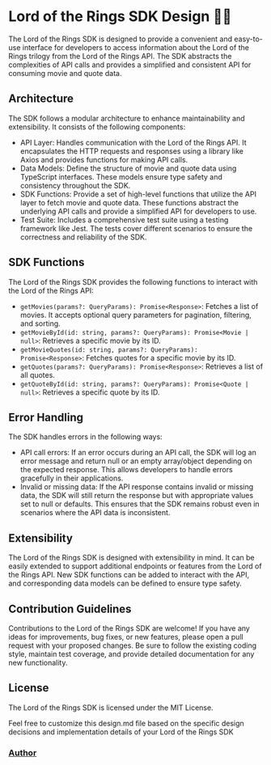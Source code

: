 # Lord of the Rings SDK Design 👨‍🎨

The Lord of the Rings SDK is designed to provide a convenient and easy-to-use interface for developers to access information about the Lord of the Rings trilogy from the Lord of the Rings API. The SDK abstracts the complexities of API calls and provides a simplified and consistent API for consuming movie and quote data.

## Architecture

The SDK follows a modular architecture to enhance maintainability and extensibility. It consists of the following components:

- API Layer: Handles communication with the Lord of the Rings API. It encapsulates the HTTP requests and responses using a library like Axios and provides functions for making API calls.
- Data Models: Define the structure of movie and quote data using TypeScript interfaces. These models ensure type safety and consistency throughout the SDK.
- SDK Functions: Provide a set of high-level functions that utilize the API layer to fetch movie and quote data. These functions abstract the underlying API calls and provide a simplified API for developers to use.
- Test Suite: Includes a comprehensive test suite using a testing framework like Jest. The tests cover different scenarios to ensure the correctness and reliability of the SDK.

## SDK Functions

The Lord of the Rings SDK provides the following functions to interact with the Lord of the Rings API:

- `getMovies(params?: QueryParams): Promise<Response>`: Fetches a list of movies. It accepts optional query parameters for pagination, filtering, and sorting.
- `getMovieById(id: string, params?: QueryParams): Promise<Movie | null>`: Retrieves a specific movie by its ID.
- `getMovieQuotes(id: string, params?: QueryParams): Promise<Response>`: Fetches quotes for a specific movie by its ID.
- `getQuotes(params?: QueryParams): Promise<Response>`: Retrieves a list of all quotes.
- `getQuoteById(id: string, params?: QueryParams): Promise<Quote | null>`: Retrieves a specific quote by its ID.

## Error Handling

The SDK handles errors in the following ways:

- API call errors: If an error occurs during an API call, the SDK will log an error message and return null or an empty array/object depending on the expected response. This allows developers to handle errors gracefully in their applications.
- Invalid or missing data: If the API response contains invalid or missing data, the SDK will still return the response but with appropriate values set to null or defaults. This ensures that the SDK remains robust even in scenarios where the API data is inconsistent.

## Extensibility

The Lord of the Rings SDK is designed with extensibility in mind. It can be easily extended to support additional endpoints or features from the Lord of the Rings API. New SDK functions can be added to interact with the API, and corresponding data models can be defined to ensure type safety.

## Contribution Guidelines

Contributions to the Lord of the Rings SDK are welcome! If you have any ideas for improvements, bug fixes, or new features, please open a pull request with your proposed changes. Be sure to follow the existing coding style, maintain test coverage, and provide detailed documentation for any new functionality.

## License

The Lord of the Rings SDK is licensed under the MIT License.

Feel free to customize this design.md file based on the specific design decisions and implementation details of your Lord of the Rings SDK

### [Author](https://github.com/sstefdev)
